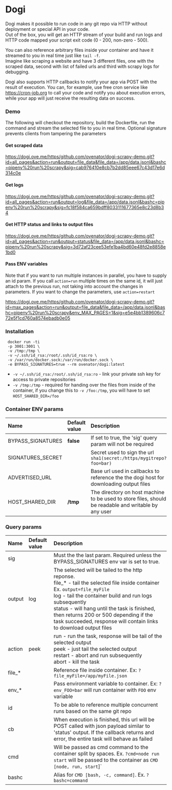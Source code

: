 # Dogi

Dogi makes it possible to run code in any git repo via HTTP without deployment or special API in your code.   
Out of the box, you will get an HTTP stream of your build and run logs and HTTP code mapped your script exit code (0 - 200, non-zero - 500).   

You can also reference arbitrary files inside your container and have it streamed to you in real time just like `tail -f`.   
Imagine like scraping a website and have 3 different files, one with the scraped data, second with list of failed urls and third with scrapy logs for debugging.

Dogi also supports HTTP callbacks to notify your app via POST with the result of execution. You can, for example, use free cron service like https://cron-job.org to call your code and notify you about execution errors, while your app will just receive the resulting data on success.

### Demo
The following will checkout the repository, build the Dockerfile, run the command and stream the selected file to you in real time. Optional signature prevents clients from tampering the parameters

#### Get scraped data
https://dogi.ove.me/https/github.com/ovenator/dogi-scrapy-demo.git?id=all_pages&action=run&output=file_data&file_data=/app/data.jsonl&bashc=pipenv%20run%20scrapy&sig=cab976410e8cb7b2dd85eee67c43d17e6d314c0e

#### Get logs
https://dogi.ove.me/https/github.com/ovenator/dogi-scrapy-demo.git?id=all_pages&action=run&output=log&file_data=/app/data.jsonl&bashc=pipenv%20run%20scrapy&sig=fc18f584ca659bdff8033111677365e8c23d8b34

#### Get HTTP status and links to output files
https://dogi.ove.me/https/github.com/ovenator/dogi-scrapy-demo.git?id=all_pages&action=run&output=status&file_data=/app/data.jsonl&bashc=pipenv%20run%20scrapy&sig=3d72af23cee53efe1ba4bd60e48fd2e8858e1bd0

#### Pass ENV variables
Note that if you want to run multiple instances in parallel, you have to supply an id param. If you call `action=run` multiple times on the same id, it will just attach to the previous run, not taking into account the changes in parameters. If you want to change the parameters, use `action=restart`

https://dogi.ove.me/https/github.com/ovenator/dogi-scrapy-demo.git?id=max_pages&action=run&output=file_data&file_data=/app/data.jsonl&bashc=pipenv%20run%20scrapy&env_MAX_PAGES=1&sig=e5e4bb1389606c772e5f1cd760a8574ebadb0e05



### Installation
```shell
 docker run -ti 
 -p 3001:3001 \
 -v /tmp:/tmp \
 -v ~/.ssh/id_rsa:/root/.ssh/id_rsa:ro \
 -v /var/run/docker.sock:/var/run/docker.sock \
 -e BYPASS_SIGNATURES=true --rm ovenator/dogi:latest
```

* `-v ~/.ssh/id_rsa:/root/.ssh/id_rsa:ro` - link your private ssh key for access to private repositories
* `-v /tmp:/tmp` - required for handing over the files from inside of the container, if you change this to `-v /foo:/tmp`, you will have to set `HOST_SHARED_DIR=/foo`


### Container ENV params

| Name                      | Default value  | Description   |
| :------------------------ | :------------- | :------------ |
| BYPASS_SIGNATURES         |   **false**    |  If set to true, the 'sig' query param will not be required |
| SIGNATURES_SECRET         |                |  Secret used to sign the url `sha1(secret:/https/mygitrepo?foo=bar)` |
| ADVERTISED_URL            |                |  Base url used in callbacks to reference the the dogi host for downloading output files |
| HOST_SHARED_DIR           |    **/tmp**    | The directory on host machine to be used to store files, should be readable and writable by any user  |


### Query params

| Name                      | Default value  | Description   |
| :------------------------ | :------------- | :------------ |
|   sig                     |                | Must the the last param. Required unless the BYPASS_SIGNATURES env var is set to true. |
|   output                  |   log          | The selected will be tailed to the http reponse. <br/> file_* - tail the selected file inside container Ex. `output=file_myFile` <br/> log - tail the container build and run logs subsequently <br/> status - will hang until the task is finished, then returns 200 or 500 depending if the task succeeded, response will contain links to download output files  |
|   action                  |   peek         | run - run the task, response will be tail of the selected output <br/> peek - just tail the selected output <br/> restart - abort and run subsequently <br/> abort - kill the task |
|   file_*                  |                | Reference file inside container. Ex: `?file_myFile=/app/myFile.json`   |
|   env_*                   |                | Pass environment variable to container. Ex: `?env_FOO=bar` will run container with `FOO` env variable |
|   id                      |                | To be able to reference multiple concurrent runs based on the same git repo |
|   cb                      |                | When execution is finished, this url will be POST called with json payload similar to 'status' output. If the callback returns and error, the entire task will behave as failed |
|   cmd                     |                | Will be passed as cmd command to the container split by spaces. Ex. `?cmd=node run start` will be passed to the container as `CMD [node, run, start`]`  |
|   bashc                   |                | Alias for `CMD [bash, -c, command]`. Ex. `?bashc=command`  |
